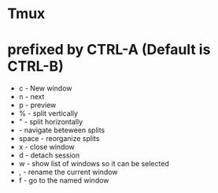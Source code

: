 # Tmux

# prefixed by CTRL-A (Default is CTRL-B)
- c - New window
- n - next
- p - preview
- % - split vertically
- " - split horizontally
- <arrow key> - navigate beteween splits
- space - reorganize splits
- x - close window
- d - detach session
- w - show list of windows so it can be selected
- , - rename the current window
- f <name> - go to the named window
